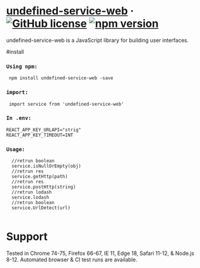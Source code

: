 # [undefined-service-web](https://reactjs.org/) &middot; [![GitHub license](https://img.shields.io/badge/license-MIT-blue.svg)](https://github.com/facebook/react/blob/main/LICENSE) [![npm version](https://img.shields.io/npm/v/react.svg?style=flat)](https://www.npmjs.com/package/react) 

undefined-service-web is a JavaScript library for building user interfaces.

#install
### `Using npm:`
```
 npm install undefined-service-web -save
```
### `import:`
```
 import service from 'undefined-service-web'
```
### `In .env:`
```
REACT_APP_KEY_URLAPI="strig"
REACT_APP_KEY_TIMEOUT=INT
```
### `Usage:`
```
  //retrun boolean
  service.isNullOrEmpty(obj)
  //retrun res
  service.getHttp(path)
  //retrun res
  service.postHttp(string)
  //retrun lodash
  service.lodash
  //retrun boolean
  service.UrlDetect(url)
  
```
# Support
Tested in Chrome 74-75, Firefox 66-67, IE 11, Edge 18, Safari 11-12, & Node.js 8-12.
Automated browser & CI test runs are available.
